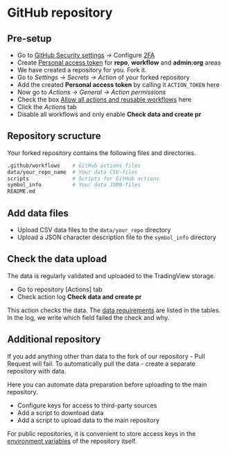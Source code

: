 [gh_security]: https://github.com/settings/security
[gh_token]: https://github.com/settings/tokens
[gh_docs_pat]: https://docs.github.com/en/authentication/keeping-your-account-and-data-secure/creating-a-personal-access-token
[gh_docs_2fa]: https://docs.github.com/en/authentication/securing-your-account-with-two-factor-authentication-2fa/configuring-two-factor-authentication
[gh_docs_actions]: https://docs.github.com/en/enterprise-cloud@latest/organizations/managing-organization-settings/disabling-or-limiting-github-actions-for-your-organization#allowing-select-actions-and-reusable-workflows-to-run
[gh_docs_logs]: https://docs.github.com/en/actions/monitoring-and-troubleshooting-workflows/using-workflow-run-logs
[env_var]: https://docs.github.com/en/actions/learn-github-actions/environment-variables
[_data]: /guide/data.md

# GitHub repository

## Pre-setup

- Go to [GitHub Security settings][gh_docs_2fa] → Configure [2FA][gh_security]
- Create [Personal access token][gh_docs_pat] for __repo__, __workflow__ and __admin:org__ areas
- We have created a repository for you. Fork it.
- Go to _Settings → Secrets → Action_ of your forked repository
- Add the created __Personal access token__ by calling it `ACTION_TOKEN` here
- Now go to _Actions → General → Action permissions_
- Check the box [Allow all actions and reusable workflows][gh_docs_actions] here
- Click the _Actions_ tab
- Disable all workflows and only enable __Check data and create pr__

## Repository scructure

Your forked repository contains the following files and directories.

```bash
.github/workflows    # GitHub actions files
data/your_repo_name  # Your data CSV-files
scripts              # Scripts for GitHub actions
symbol_info          # Your data JSON-files
README.md
```

## Add data files

- Upload CSV data files to the `data/your_repo` directory
- Upload a JSON character description file to the `symbol_info` directory

## Check the data upload

The data is regularly validated and uploaded to the TradingView storage.

- Go to repository [Actions] tab
- Check action log __Check data and create pr__

This action checks the data. The [data requirements][_data] are listed in the tables. 
In the log, we write which field failed the check and why.

## Additional repository

If you add anything other than data to the fork of our repository - Pull Request will fail.
To automatically pull the data - create a separate repository with data.

Here you can automate data preparation before uploading to the main repository.

- Configure keys for access to third-party sources
- Add a script to download data
- Add a script to upload data to the main repository

For public repositories, it is convenient to store access keys in the [environment variables][env_var] of the repository itself.
